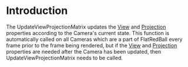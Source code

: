 # Introduction

The UpdateViewProjectionMatrix updates the [View](../../../../frb/docs/index.php) and [Projection](../../../../frb/docs/index.php) properties according to the Camera's current state. This function is automatically called on all Cameras which are a part of FlatRedBall every frame prior to the frame being rendered, but if the [View](../../../../frb/docs/index.php) and [Projection](../../../../frb/docs/index.php) properties are needed after the Camera has been updated, then UpdateViewProjectionMatrix needs to be called.
